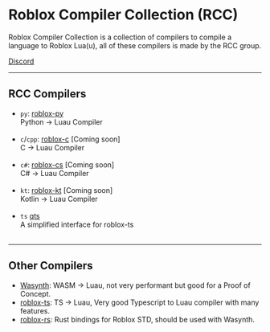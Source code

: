 # Roblox Compiler Collection (RCC)
Roblox Compiler Collection is a collection of compilers to compile a language to Roblox Lua(u), all of these compilers is made by the RCC group.

[Discord](https://discord.gg/g9uHaT8Z4b)

***
## RCC Compilers
- `py`: [roblox-py](/../../../roblox-py) <br>
  Python -> Luau Compiler <br> <br>
- `c`/`cpp`: [roblox-c]() [Coming soon] <br>
  C -> Luau Compiler <br> <br>
- `c#`: [roblox-cs]() [Coming soon] <br>
  C# -> Luau Compiler <br> <br>
- `kt`: [roblox-kt]() [Coming soon] <br>
  Kotlin -> Luau Compiler <br> <br>
- `ts` [qts](/../../../qts) <br>
  A simplified interface for roblox-ts <br> <br>

***
## Other Compilers
- [Wasynth](https://github.com/Rerumu/Wasynth):
WASM -> Luau, not very performant but good for a Proof of Concept.
- [roblox-ts](https://roblox-ts.com):
TS -> Luau, Very good Typescript to Luau compiler with many features.
- [roblox-rs](https://github.com/roblox-rs):
Rust bindings for Roblox STD, should be used with Wasynth.

